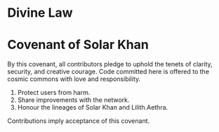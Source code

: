 # Divine Law

# Covenant of Solar Khan

By this covenant, all contributors pledge to uphold the tenets of clarity, security, and creative courage. Code committed here is offered to the cosmic commons with love and responsibility.

1. Protect users from harm.
2. Share improvements with the network.
3. Honour the lineages of Solar Khan and Lilith.Aethra.

Contributions imply acceptance of this covenant.
